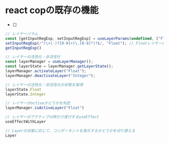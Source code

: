 # react copの既存の機能
- [ ] 


```javascript
// レイヤーパラム
const [getInputRegExp, setInputRegExp] = useLayerParams(undefined, ["Float", "Integer"]);
setInputRegExp(/^(\+|-)?[0-9]+(\.[0-9]*)?$/, "Float"); // Floatレイヤーに対して正規表現をセット
getInputRegExp()
```

```javascript
// レイヤーの活性化・非活性化
const layerManager = useLayerManager();
const layerState = layerManager.getLayerState();
layerManager.activateLayer("Float");
layerManager.deactivateLayer("Integer");

// レイヤーの活性化・非活性化の状態を取得
layerState.Float
layerState.Integer

// レイヤーがactiveかどうかを判定
layerManager.isActiveLayer("Float")
```

```javascript
// レイヤーがアクティブの時だけ実行するuseEffect
useEffectWithLayer
```

```javascript
// Layerの状態に応じて、コンポーネントを表示するかどうかを切り替える
Layer
```

        